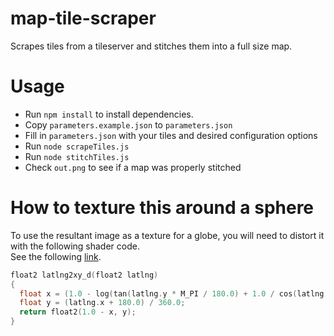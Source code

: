 # map-tile-scraper

Scrapes tiles from a tileserver and stitches them into a full size map.

# Usage

-   Run `npm install` to install dependencies.
-   Copy `parameters.example.json` to `parameters.json`
-   Fill in `parameters.json` with your tiles and desired configuration options
-   Run `node scrapeTiles.js`
-   Run `node stitchTiles.js`
-   Check `out.png` to see if a map was properly stitched

# How to texture this around a sphere

To use the resultant image as a texture for a globe, you will need to distort it
with the following shader code.  
See the following [link](https://wiki.openstreetmap.org/wiki/Slippy_map_tilenames).  

```C
float2 latlng2xy_d(float2 latlng)
{
  float x = (1.0 - log(tan(latlng.y * M_PI / 180.0) + 1.0 / cos(latlng.y _ M_PI / 180.0)) / M_PI) / 2.0;
  float y = (latlng.x + 180.0) / 360.0;
  return float2(1.0 - x, y);
}
```
